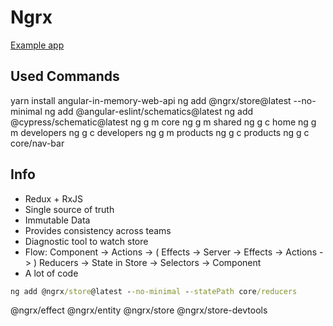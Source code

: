# Ngrx

[Example app](https://github.com/ngrx/platform/tree/127ccc99663442ea1a902e459ae9fb1041fd7f80/example-app)

## Used Commands

yarn install angular-in-memory-web-api
ng add @ngrx/store@latest --no-minimal
ng add @angular-eslint/schematics@latest
ng add @cypress/schematic@latest
ng g m core
ng g m shared
ng g c home
ng g m developers
ng g c developers
ng g m products
ng g c products
ng g c core/nav-bar

## Info

- Redux + RxJS
- Single source of truth
- Immutable Data
- Provides consistency across teams
- Diagnostic tool to watch store
- Flow: Component -> Actions -> ( Effects -> Server -> Effects -> Actions -> )
  Reducers -> State in Store -> Selectors -> Component
- A lot of code

```cmd
ng add @ngrx/store@latest --no-minimal --statePath core/reducers
```

@ngrx/effect
@ngrx/entity
@ngrx/store
@ngrx/store-devtools
